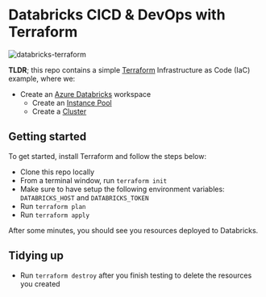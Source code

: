 # Databricks CICD & DevOps with Terraform

![databricks-terraform](https://www.falekmiah.com/images/portfolio/terraform-databricks-labs/terraform-adb-labs-featured.png)

**TLDR**; this repo contains a simple [Terraform](https://registry.terraform.io/providers/databricks/databricks/latest/docs) Infrastructure as Code (IaC) example, where we:

* Create an [Azure Databricks](https://azure.microsoft.com/en-us/products/databricks/) workspace
  * Create an [Instance Pool](https://learn.microsoft.com/en-us/azure/databricks/clusters/pools)
  * Create a [Cluster](https://learn.microsoft.com/en-us/azure/databricks/clusters/)

## Getting started

To get started, install Terraform and follow the steps below:

* Clone this repo locally
* From a terminal window, run `terraform init`
* Make sure to have setup the following environment variables: `DATABRICKS_HOST` and `DATABRICKS_TOKEN`
* Run `terraform plan`
* Run `terraform apply`

After some minutes, you should see you resources deployed to Databricks.

## Tidying up

* Run `terraform destroy` after you finish testing to delete the resources you created
